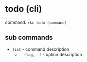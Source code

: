 # todo (cli)

command: `xkc todo [command]`

## sub commands

- `list` - command description
  - `--flag, -f` - option description 